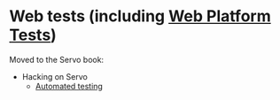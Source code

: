 # Web tests (including [Web Platform Tests](https://web-platform-tests.org))

Moved to the Servo book:

- Hacking on Servo
  - [Automated testing](https://book.servo.org/hacking/testing.html)
